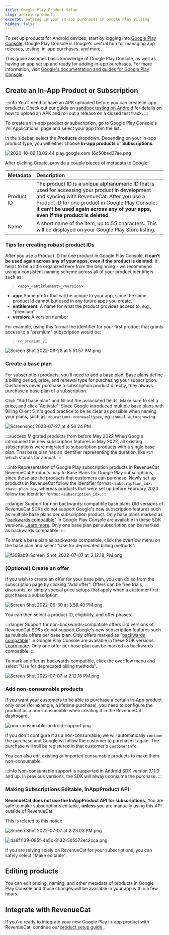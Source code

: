 ```yaml
---
title: Google Play Product Setup
slug: android-products
excerpt: Setting up your in-app purchases in Google Play Billing
hidden: false
---
```


To set up products for Android devices, start by logging into [Google Play Console](https://play.google.com/console). Google Play Console is Google's central hub for managing app releases, testing, in-app purchases, and more.

This guide assumes basic knowledge of Google Play Console, as well as having an app set up and ready for adding in-app purchases. For more information, visit [Google's documentation and guides for Google Play Console](https://support.google.com/googleplay/android-developer/?hl=en#topic=3450769).

## Create an In-App Product or Subscription

:::info
You'll need to have an APK uploaded before you can create in-app products. Check out our guide on [sandbox testing on Android](/test-and-launch/sandbox/google-play-store) for details on how to upload an APK and roll out a release on a closed test track.
:::

To create an in-app product or subscription, go to Google Play Console's 'All Applications' page and select your app from the list.

In the sidebar, select the **Products** dropdown. Depending on your in-app product type, you will either choose **In-app products** or **Subscriptions**.

![](/docs_images/products/google-play/config/1bbcf2f-2020-10-09_18.02.44_play.google.com_16c50bed37ae_c75d64503bab6228ee83570a9dc0a507.png "2020-10-09 18.02.44 play.google.com 16c50bed37ae.png")

After clicking Create, provide a couple pieces of metadata to Google:

| Metadata   | Description                                                                                                                                                                                                                                                                           |
| :--------- | :------------------------------------------------------------------------------------------------------------------------------------------------------------------------------------------------------------------------------------------------------------------------------------ |
| Product ID | The product ID is a unique alphanumeric ID that is used for accessing your product in development and syncing with RevenueCat. After you use a Product ID for one product in Google Play Console, **it can’t be used again across any of your apps, even if the product is deleted**. |
| Name       | A short name of the item, up to 55 characters. This will be displayed on your Google Play Store listing.                                                                                                                                                                              |

### Tips for creating robust product IDs

After you use a Product ID for one product in Google Play Console, **it can’t be used again across any of your apps, even if the product is deleted**. It helps to be a little organized here from the beginning - we recommend using a consistent naming scheme across all of your product identifiers such as:

> **`<app>_<entitlement>_<version>`**

- **app:** Some prefix that will be unique to your app, since the same product Id cannot but used in any future apps you create.
- **entitlement**: A name for what the product provides access to, e.g., "premium"
- **version**: A version number

For example, using this format the identifier for your first product that grants access to a "premium" subscription would be:

> `rc_premium_v1`

![](/docs_images/products/google-play/config/9b43a80-Screen_Shot_2022-06-28_at_5.51.57_PM_139d82439030679f11e2aa5d0933b681.png "Screen Shot 2022-06-28 at 5.51.57 PM.png")

### Create a base plan

For subscription products, you'll need to add a base plan. Base plans define a billing period, price, and renewal type for purchasing your subscription. Customers never purchase a subscription product directly, they always purchase a base plan of a subscription.

Click "Add base plan" and fill out the associated fields. Make sure to set a price, and click "Activate". Since Google introduced multiple base plans with Billing Client 5, it's good practice to be as clear as possible when naming your plans, such as: `<duration>-<renewaltype>`, eg. `annual-autorenewing`.

![Screenshot 2023-07-27 at 4 56 24 PM](/docs_images/products/google-play/config/9f32a53-image_dba8895e87a0d3979f5b87804f93d73d.png)

:::success Migrated products from before May 2022
When Google introduced the new subscription features in May 2022, all existing subscriptions were migrated to subscription products with a single base plan. That base plan has an identifier representing the duration, like `P1Y` which stands for annual.
:::

:::info Representation of Google Play subscription products in RevenueCat
RevenueCat Products map to Base Plans for Google Play subscriptions, since those are the products that customers can purchase. Newly set up products in RevenueCat follow the identifier format `<subscription_id>:<base-plan-id>`, whereas products that were set up before February 2023 follow the identifier format `<subscription_id>`.
:::

:::danger Support for non backwards-compatible base plans
Old versions of RevenueCat SDKs do not support Google's new subscription features such as multiple base plans per subscription product. Only base plans marked as \"[backwards compatible](https://support.google.com/googleplay/android-developer/answer/12124625?hl=en#backwards_compatible)\" in Google Play Console are available in these SDK versions. [Learn more](/getting-started/entitlements/google-subscriptions-and-backwards-compatibility). Only one base plan per subscription can be marked as backwards compatible.
:::

To mark a base plan as backwards compatible, click the overflow menu on the base plan and select "Use for deprecated billing methods".

![](/docs_images/products/google-play/config/0375be4-f309ab8-Screen_Shot_2022-07-07_at_2.12.18_PM_1ecaf7748ac037b55e44d2ea3d034918.png "f309ab8-Screen_Shot_2022-07-07_at_2.12.18_PM.png")

### (Optional) Create an offer

If you wish to create an offer for your base plan, you can do so from the subscription page by clicking "Add offer". Offers can be free trials, discounts, or simply special price setups that apply when a customer first purchases a subscription.

![](/docs_images/products/google-play/config/63e2cad-Screen_Shot_2022-06-30_at_3.58.40_PM_6735fc3d30229c1175babf075ed316dc.png "Screen Shot 2022-06-30 at 3.58.40 PM.png")

You can then select a product ID, eligibility, and offer phases.

:::danger Support for non-backwards-compatible offers
Old versions of RevenueCat SDKs do not support Google's new subscription features such as multiple offers per base plan. Only offers marked as \"[backwards compatible](https://support.google.com/googleplay/android-developer/answer/12124625?hl=en#backwards_compatible)\" in Google Play Console are available in these SDK versions. [Learn more](/getting-started/entitlements/google-subscriptions-and-backwards-compatibility). Only one offer per base plan can be marked as backwards compatible.
:::

To mark an offer as backwards compatible, click the overflow menu and select "Use for deprecated billing methods".

![](/docs_images/products/google-play/config/f309ab8-Screen_Shot_2022-07-07_at_2.12.18_PM_4979d641e4ad1bd1a1f4ca3fe8dc9224.png "Screen Shot 2022-07-07 at 2.12.18 PM.png")

### Add non-consumable products

If you want your customers to be able to purchase a certain In-App product only once (for example, a lifetime purchase), you need to configure the product as a non-consumable when creating it in the RevenueCat dashboard.

![](/docs_images/products/google-play/config/non-consumable-android-support.png "non-consumable-android-support.png")

If you don't configure it as a non-consumable, we will automatically `consume` the purchase and Google will allow the customer to purchase it again. The purchase will still be registered in that customer's `CustomerInfo`.

You can also edit existing or imported consumable products to make them non-consumable.

:::info
Non-consumable support is supported in Android SDK version 7.11.0 and up. In previous versions, the SDK will always consume the purchase.
:::

### Making Subscriptions Editable, InAppProduct API

**RevenueCat does not use the InAppProduct API for subscriptions.** You are safe to make subscriptions editable, **unless** you are manually using this API outside of RevenueCat.

This is related to this notice:

![](/docs_images/products/google-play/config/3b927cd-Screen_Shot_2022-07-07_at_2.23.03_PM_3333e38cb7d6a07672403723695aea2a.png "Screen Shot 2022-07-07 at 2.23.03 PM.png")

![](/docs_images/products/google-play/config/6dcb926-4a6f1139-085f-4e5c-8132-5d5573ec2cca_1a925154fc0a3f1522d523e4503940b8.png "4a6f1139-085f-4e5c-8132-5d5573ec2cca.png")

If you are relying solely on RevenueCat for your subscriptions, you can safely select "Make editable".

## Editing products

You can edit pricing, naming, and other metadata of products in Google Play Console and those changes will be available in your app within a few hours.

## Integrate with RevenueCat

If you're ready to integrate your new Google Play in-app product with RevenueCat, continue our [product setup guide ](/getting-started/entitlements).
